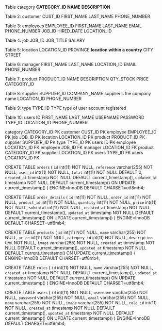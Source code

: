 Table category
 **CATEGORY_ID**
 **NAME**
 **DESCRIPTION**

 Table 2: customer
 CUST_ID
 FIRST_NAME
 LAST_NAME
 PHONE_NUMBER

 Table 3: employees
 EMPLOYEE_ID
 FIRST_NAME
 LAST_NAME
 EMAIL
 PHONE_NUMBER
 JOB_ID
 HIRED_DATE
 LOCATION_ID

 Table 4: job
 JOB_ID
 JOB_TITLE
 SALARY

 Table 5: location
 LOCATION_ID
 PROVINCE  **location within a country**
 CITY
 STREET

 Table 6: manager
 FIRST_NAME
 LAST_NAME
 LOCATION_ID
 EMAIL
 PHONE_NUMBER

 Table 7: product
 PRODUCT_ID
 NAME
 DESCRIPTION
 QTY_STOCK
 PRICE
 CATEGORY_ID

 Table 8: supplier
 SUPPLIER_ID
 COMPANY_NAME  	supplier’s the company name
 LOCATION_ID
 PHONE_NUMBER

 Table 9: type
 TYPE_ID
 TYPE  type of user account registered

 Table 10: users
 ID
 FIRST_NAME
 LAST_NAME
 USERNAME
 PASSWORD
 TYPE_ID
 LOCATION_ID
 PHONE_NUMBER

category	CATEGORY_ID	PK
customer	CUST_ID	PK
employee	EMPLOYEE_ID	PK
job	JOB_ID	PK
location	LOCATION_ID	PK
product	PRODUCT_ID	PK
supplier	SUPPLIER_ID	PK
type	TYPE_ID	PK
users	ID	PK
employee	LOCATION_ID	FK
employee	JOB_ID	FK
manager	LOCATION_ID	FK
product	CATEGORY_ID	FK
supplier	LOCATION_ID	FK
users	TYPE_ID	FK
users	LOCATION_ID	FK


CREATE TABLE `orders` (
  `id` int(11) NOT NULL,
  `reference` varchar(255) NOT NULL,
  `user_id` int(11) NOT NULL,
  `total` int(11) NOT NULL DEFAULT 0,
  `created_at` timestamp NOT NULL DEFAULT current_timestamp(),
  `updated_at` timestamp NOT NULL DEFAULT current_timestamp() ON UPDATE current_timestamp()
) ENGINE=InnoDB DEFAULT CHARSET=utf8mb4;

CREATE TABLE `order_details` (
  `id` int(11) NOT NULL,
  `order_id` int(11) NOT NULL,
  `product_id` int(11) NOT NULL,
  `quantity` int(11) NOT NULL,
  `price` int(11) NOT NULL,
  `subtotal` int(11) NOT NULL,
  `created_at` timestamp NOT NULL DEFAULT current_timestamp(),
  `updated_at` timestamp NOT NULL DEFAULT current_timestamp() ON UPDATE current_timestamp()
) ENGINE=InnoDB DEFAULT CHARSET=utf8mb4;    


CREATE TABLE `products` (
  `id` int(11) NOT NULL,
  `name` varchar(255) NOT NULL,
  `price` int(11) NOT NULL,
  `category_id` int(11) NOT NULL,
  `description` text NOT NULL,
  `image` varchar(255) NOT NULL,
  `created_at` timestamp NOT NULL DEFAULT current_timestamp(),
  `updated_at` timestamp NOT NULL DEFAULT current_timestamp() ON UPDATE current_timestamp()
) ENGINE=InnoDB DEFAULT CHARSET=utf8mb4;


CREATE TABLE `roles` (
  `id` int(11) NOT NULL,
  `name` varchar(255) NOT NULL,
  `created_at` timestamp NOT NULL DEFAULT current_timestamp(),
  `updated_at` timestamp NOT NULL DEFAULT current_timestamp() ON UPDATE current_timestamp()
) ENGINE=InnoDB DEFAULT CHARSET=utf8mb4;

CREATE TABLE `users` (
  `id` int(11) NOT NULL,
  `username` varchar(255) NOT NULL,
  `password` varchar(255) NOT NULL,
  `email` varchar(255) NOT NULL,
  `name` varchar(255) NOT NULL,
  `image` varchar(255) NOT NULL,
  `role_id` int(11) NOT NULL,
  `created_at` timestamp NOT NULL DEFAULT current_timestamp(),
  `updated_at` timestamp NOT NULL DEFAULT current_timestamp() ON UPDATE current_timestamp()
) ENGINE=InnoDB DEFAULT CHARSET=utf8mb4;

